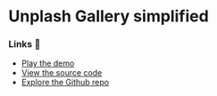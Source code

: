 # Unplash Gallery simplified

### Links 🔗
- [Play the demo](https://js-promised-based-unsplash-gallery-simplified.rolandjlevy.repl.co/)
- [View the source code](https://replit.com/@RolandJLevy/js-promised-based-unsplash-gallery-simplified)
- [Explore the Github repo](https://github.com/rolandjlevy/js-promised-based-unsplash-gallery-simplified)